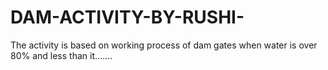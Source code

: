 # DAM-ACTIVITY-BY-RUSHI-
The activity is based on  working process of dam gates when water is over 80% and less than it.......
